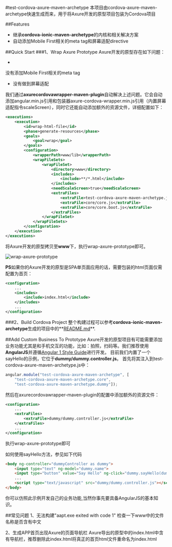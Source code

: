 #test-cordova-axure-maven-archetype
本项目由cordova-axure-maven-archetype快速生成而来，用于将Axure开发的原型项目包装为Cordova项目


##Features
- 继承**cordova-ionic-maven-archetype**的内核和相关解决方案
- 自动添加Mobile First相关的meta tag和屏幕适配directive


##Quick Start
###1、Wrap Axure Prototype
Axure开发的原型存在如下问题：

- 
没有添加Mobile First相关的meta tag
- 没有做到屏幕适配

我们通过**axurecordovawrapper-maven-plugin**自动解决上述问题。它会自动添加angular.min.js引用和包装器axure-cordova-wrapper.min.js引用（内置屏幕适配指令scaleScreen），同时它还能自动添加额外的资源文件，详细配置如下：
```xml
<executions>
    <execution>
        <id>wrap-html-file</id>
        <phase>generate-resources</phase>
        <goals>
            <goal>wrap</goal>
        </goals>
        <configuration>
            <wrapperPath>www/lib</wrapperPath>
            <wrapFileSets>
                <wrapFileSet>
                    <directory>www</directory>
                    <includes>
                        <include>**/*.html</include>
                    </includes>
                    <needScaleScreen>true</needScaleScreen>
                    <extraFiles>
                        <extraFile>test-cordova-axure-maven-archetype.js</extraFile>
                        <extraFile>core/core.js</extraFile>
                        <extraFile>core/core.boot.js</extraFile>
                    </extraFiles>
                </wrapFileSet>
            </wrapFileSets>
        </configuration>
    </execution>
</executions>
```

将Axure开发的原型拷贝至**www**下，执行wrap-axure-prototype即可。

![wrap-axure-prototype](http://zhoujianhui.bitbucket.org/cordova/cordova-axure-prototype-wrap.png)

**PS**如果你的Axure开发的原型是SPA单页面应用的话，需要包装的html页面仅需配置为首页：
```xml
<configuration>
    ...
    <includes>
        <include>index.html</include>
    </includes>
    ...
</configuration>    
```

###2、Build Cordova Project
整个构建过程可以参考**cordova-ionic-maven-archetype**生成的项目中的**[README.md](https://github.com/zhoujianhui/cordova-ionic-maven-archetype/blob/master/test-cordova-ionic-maven-archetype/README.md)**.


##Add Custom Business To Prototype
Axure开发的原型项目有可能需要添加业务功能尤其是和手机交互的功能，比如：拍照，扫码等。我们推荐使用**AngularJS**并遵循[Angular 1 Style Guide](https://github.com/johnpapa/angular-styleguide/tree/master/a1)进行开发。
目前我们内置了一个sayHello的示例，它位于**dummy/dummy.controller.js**。
首先将其注入到test-cordova-axure-maven-archetype.js中：
```js
angular.module("test-cordova-axure-maven-archetype", [
    "test-cordova-axure-maven-archetype.core",
    "test-cordova-axure-maven-archetype.dummy"]);
```
然后在axurecordovawrapper-maven-plugin的配置中添加额外的资源文件：
```xml
<configuration>
    ...
    <extraFiles>
        <extraFile>dummy/dummy.controller.js</extraFile>
    </extraFiles>
    ...
</configuration>    
```
执行wrap-axure-prototype即可

如何使用sayHello方法，参见如下代码
```html
<body ng-controller="dummyController as dummy">
    <input type="text" ng-model="dummy.name">
    <input type="button" value="Say Hello" ng-click="dummy.sayHello(dummy.name)">
    ...
    <script type="text/javascript" src="dummy/dummy.controller.js"></script>
</body>
```

你可以仿照此示例开发自己的业务功能,当然你事先要具备AngularJS的基本知识。


##常见问题
1、无法构建"aapt.exe exited with code 1"
检查一下www中的文件名称是否含有中文

2、生成APP首页出现Axure的页面导航栏
Axure导出的原型中的index.html中含有导航栏，推荐删除此index.html将真正的首页html文件重命名为index.html
